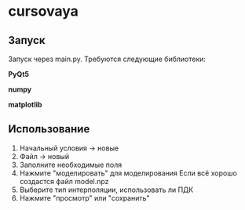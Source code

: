 # cursovaya
## Запуск
Запуск через main.py. Требуются следующие библиотеки:

**PyQt5**

**numpy**

**matplotlib**

## Использование
1. Начальный условия -> новые
2. Файл -> новый
3. Заполните необходимые поля
4. Нажмите "моделировать" для моделирования
Если всё хорошо создастся файл model.npz
5. Выберите тип интерполяции, использовать ли ПДК
6. Нажмите "просмотр" или "сохранить"
